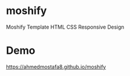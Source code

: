 # moshify
Moshify Template HTML CSS Responsive Design
# Demo
https://ahmedmostafa8.github.io/moshify

